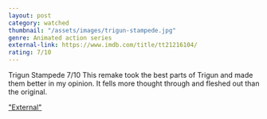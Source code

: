 ```yaml
---
layout: post
category: watched
thumbnail: "/assets/images/trigun-stampede.jpg"
genre: Animated action series
external-link: https://www.imdb.com/title/tt21216104/
rating: 7/10
---
```

Trigun Stampede
7/10
This remake took the best parts of Trigun and made them better in my opinion. It fells more thought through and fleshed out than the original.

["External"](https://www.imdb.com/title/tt21216104/)